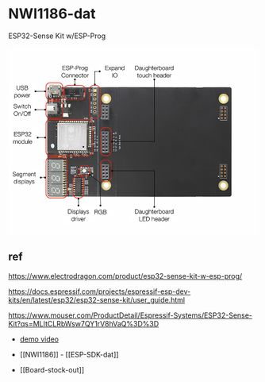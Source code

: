 
# NWI1186-dat 


ESP32-Sense Kit w/ESP-Prog


![](2023-10-05-16-10-28.png)


## ref 

https://www.electrodragon.com/product/esp32-sense-kit-w-esp-prog/

https://docs.espressif.com/projects/espressif-esp-dev-kits/en/latest/esp32/esp32-sense-kit/user_guide.html

https://www.mouser.com/ProductDetail/Espressif-Systems/ESP32-Sense-Kit?qs=MLItCLRbWsw7QY1rV8hVaQ%3D%3D

- [demo video](https://www.youtube.com/watch?v=UzN8yJvoCjE&ab_channel=PeiChiNg)

- [[NWI1186]] - [[ESP-SDK-dat]]


- [[Board-stock-out]]

